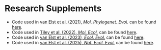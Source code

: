 # Research Supplements

- Code used in [van Elst et al. (2021), *Mol. Phylogenet. Evol.*](https://doi.org/10.1016/j.ympev.2020.107036) can be found [here](https://github.com/t-vane/vanElst_et_al_2021_Myrmecocystus_phylogenomics).
- Code used in [Tiley et al. (2022), *Mol. Ecol.*](https://doi.org/10.1111/mec.16632) can be found [here](https://github.com/t-vane/Tiley_et_al_2022_Microcebus_lehilahytsara).
- Code used in [van Elst et al. (2023), *Ecol. Evol.*](https://doi.org/10.1002/ece3.10254) can be found [here](https://github.com/t-vane/vanElst_et_al_2023_Microcebus_gerpi).
- Code used in [van Elst et al. (2025), *Nat. Ecol. Evol.*](https://doi.org/10.1038/s41559-024-02547-w) can be found [here](https://github.com/t-vane/vanElst_et_al_2024_Cryptic_diversification).

